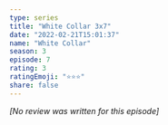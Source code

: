 ```yaml
---
type: series
title: "White Collar 3x7"
date: "2022-02-21T15:01:37"
name: "White Collar"
season: 3
episode: 7
rating: 3
ratingEmoji: "⭐️⭐️⭐️"
share: false
---
```


_[No review was written for this episode]_
